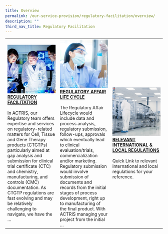 ```yaml
---
title: Overview
permalink: /our-service-provision/regulatory-facilitation/overview/
description: ""
third_nav_title: Regulatory Facilitation
---
```

<table>
	<tbody>
		<tr>
			<td style="width:33%">
				<img src="/images/Our%20Service%20Provision/service-1-1.jpg">
				<br>
				<a href="/our-service-provision/regulatory-facilitation/regulatory-facilitation/">
				<b>REGULATORY FACILITATION</b>
				</a>
				<br><br>
In ACTRIS, our Regulatory team offers expertise and services on regulatory-related matters for Cell, Tissue and Gene Therapy products (CTGTPs) particularly aimed at gap analysis and submission for clinical trial certificate (CTC) and chemistry, manufacturing, and controls (CMC) documentation. As CTGTP regulations are fast evolving and may be relatively challenging to navigate, we have the …
			</td>
			<td style="width:33%">
				<img src="/images/Our%20Service%20Provision/shutterstock_1190376445.jpg">
				<br>
				<a href="/our-service-provision/regulatory-facilitation/regulatory-affair-life-cycle/">
				<b>REGULATORY AFFAIR LIFE CYCLE</b>
				</a>
				<br><br>
The Regulatory Affair Lifecycle would include data and process analysis, regulatory submission, follow-ups, approvals which eventually lead to clinical evaluation/trials, commercialization and/or marketing. Regulatory submission would involve submission of documents and records from the initial stages of process development, right up to manufacturing of the final product. With ACTRIS managing your project from the initial …
			</td>
			<td style="width:33%">
				<img src="/images/Our%20Service%20Provision/shutterstock_1268263936.jpg">
				<br>
				<a href="/our-service-provision/regulatory-facilitation/relevant-international-local-regulations/">
				<b>RELEVANT INTERNATIONAL &amp; LOCAL REGULATIONS</b>
				</a>
				<br><br>
Quick Link to relevant international and local regulations for your reference.
			</td>
		</tr>
	</tbody>
	</table>
